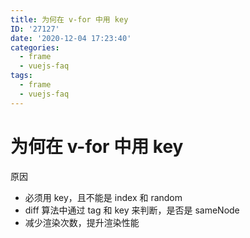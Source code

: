 ```yaml
---
title: 为何在 v-for 中用 key
ID: '27127'
date: '2020-12-04 17:23:40'
categories:
  - frame
  - vuejs-faq
tags:
  - frame
  - vuejs-faq
---
```


# 为何在 v-for 中用 key

原因

- 必须用 key，且不能是 index 和 random
- diff 算法中通过 tag 和 key 来判断，是否是 sameNode
- 减少渲染次数，提升渲染性能
 
 
 
 
 
 
 
 
 
 
 
 
 
 
 
 
 
 
 
 
 
 
 
 

